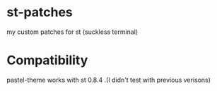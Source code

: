 # st-patches
my custom patches for st (suckless terminal)

# Compatibility
pastel-theme works with st 0.8.4 .(I didn't test with previous verisons)
